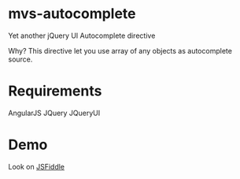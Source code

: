 mvs-autocomplete
==============

Yet another jQuery UI Autocomplete directive

Why? This directive let you use array of any objects as autocomplete source.

Requirements
============

AngularJS
JQuery
JQueryUI

Demo
====

Look on [JSFiddle](http://jsfiddle.net/smacker/JZZLH/1/)
